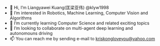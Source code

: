 - 👋 Hi, I’m Liangyawei Kuang(匡梁亚伟) @klyw1998
- 👀 I’m interested in Robotics, Machine Learning, Computer Vision and Algorithms
- 🌱 I’m currently learning Computer Science and related exciting topics
- 💞️ I’m looking to collaborate on multi-agent deep learning and autonomouns driving
- 📫 You can reach me by sending e-mail to kriskongloveyou@yahoo.com

<!---
klyw1998/klyw1998 is a ✨ special ✨ repository because its `README.md` (this file) appears on your GitHub profile.
You can click the Preview link to take a look at your changes.
--->
